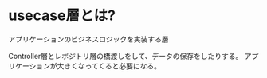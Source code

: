 # usecase層とは?
アプリケーションのビジネスロジックを実装する層

Controller層とレポジトリ層の橋渡しをして、データの保存をしたりする。
アプリケーションが大きくなってくると必要になる。